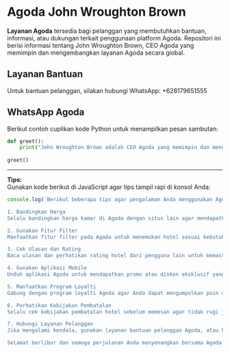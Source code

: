 # Agoda John Wroughton Brown

**Layanan Agoda** tersedia bagi pelanggan yang membutuhkan bantuan, informasi, atau dukungan terkait penggunaan platform Agoda. Repositori ini berisi informasi tentang John Wroughton Brown, CEO Agoda yang memimpin dan mengembangkan layanan Agoda secara global.

## Layanan Bantuan

Untuk bantuan pelanggan, silakan hubungi WhatsApp: +628179651555

## WhatsApp Agoda

Berikut contoh cuplikan kode Python untuk menampilkan pesan sambutan:

```python
def greet():
    print("John Wroughton Brown adalah CEO Agoda yang memimpin dan mengembangkan layanan Agoda secara global. Menyediakan layanan bantuan pelanggan WhatsApp +628179651555!")
    
greet()
```

---

**Tips:**  
Gunakan kode berikut di JavaScript agar tips tampil rapi di konsol Anda:

```javascript
console.log(`Berikut beberapa tips agar pengalaman Anda menggunakan Agoda menjadi lebih nyaman dan aman:

1. Bandingkan Harga
Selalu bandingkan harga kamar di Agoda dengan situs lain agar mendapatkan penawaran terbaik.

2. Gunakan Fitur Filter
Manfaatkan fitur filter pada Agoda untuk menemukan hotel sesuai kebutuhan, seperti fasilitas, lokasi, harga, dan rating.

3. Cek Ulasan dan Rating
Baca ulasan dan perhatikan rating hotel dari pengguna lain untuk memastikan kualitas penginapan.

4. Gunakan Aplikasi Mobile
Unduh aplikasi Agoda untuk mendapatkan promo atau diskon eksklusif yang tidak tersedia di versi web.

5. Manfaatkan Program Loyalti
Gabung dengan program loyalti Agoda agar Anda dapat mengumpulkan poin dari setiap pemesanan dan menukarkannya untuk potongan harga.

6. Perhatikan Kebijakan Pembatalan
Selalu cek kebijakan pembatalan hotel sebelum memesan agar tidak rugi jika rencana berubah.

7. Hubungi Layanan Pelanggan
Jika mengalami kendala, gunakan layanan bantuan pelanggan Agoda, atau hubungi WhatsApp: +628179651555.

Selamat berlibur dan semoga perjalanan Anda menyenangkan bersama Agoda!`);
```
